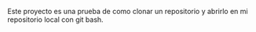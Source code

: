 Este proyecto es una prueba de como clonar un repositorio y abrirlo en mi repositorio local con git bash.